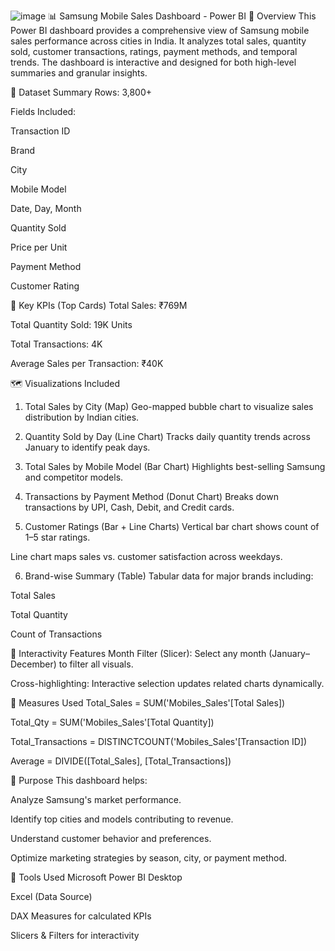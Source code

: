 
![image](https://github.com/user-attachments/assets/06c3e78c-799d-4b1e-b6c9-ca7e50c0d8aa)
📊 Samsung Mobile Sales Dashboard - Power BI
📌 Overview
This Power BI dashboard provides a comprehensive view of Samsung mobile sales performance across cities in India. It analyzes total sales, quantity sold, customer transactions, ratings, payment methods, and temporal trends. The dashboard is interactive and designed for both high-level summaries and granular insights.

📂 Dataset Summary
Rows: 3,800+

Fields Included:

Transaction ID

Brand

City

Mobile Model

Date, Day, Month

Quantity Sold

Price per Unit

Payment Method

Customer Rating

📌 Key KPIs (Top Cards)
Total Sales: ₹769M

Total Quantity Sold: 19K Units

Total Transactions: 4K

Average Sales per Transaction: ₹40K

🗺️ Visualizations Included
1. Total Sales by City (Map)
Geo-mapped bubble chart to visualize sales distribution by Indian cities.

2. Quantity Sold by Day (Line Chart)
Tracks daily quantity trends across January to identify peak days.

3. Total Sales by Mobile Model (Bar Chart)
Highlights best-selling Samsung and competitor models.

4. Transactions by Payment Method (Donut Chart)
Breaks down transactions by UPI, Cash, Debit, and Credit cards.

5. Customer Ratings (Bar + Line Charts)
Vertical bar chart shows count of 1–5 star ratings.

Line chart maps sales vs. customer satisfaction across weekdays.

6. Brand-wise Summary (Table)
Tabular data for major brands including:

Total Sales

Total Quantity

Count of Transactions

🧭 Interactivity Features
Month Filter (Slicer): Select any month (January–December) to filter all visuals.

Cross-highlighting: Interactive selection updates related charts dynamically.

🧮 Measures Used
Total_Sales = SUM('Mobiles_Sales'[Total Sales])

Total_Qty = SUM('Mobiles_Sales'[Total Quantity])

Total_Transactions = DISTINCTCOUNT('Mobiles_Sales'[Transaction ID])

Average = DIVIDE([Total_Sales], [Total_Transactions])

🎯 Purpose
This dashboard helps:

Analyze Samsung's market performance.

Identify top cities and models contributing to revenue.

Understand customer behavior and preferences.

Optimize marketing strategies by season, city, or payment method.

🔧 Tools Used
Microsoft Power BI Desktop

Excel (Data Source)

DAX Measures for calculated KPIs

Slicers & Filters for interactivity

